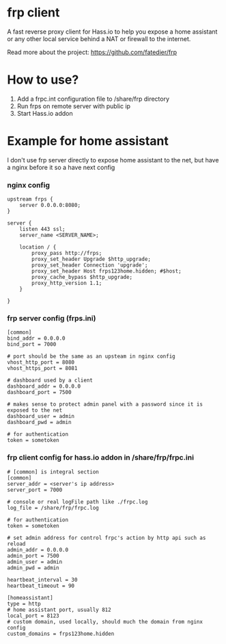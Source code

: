 # frp client

A fast reverse proxy client for Hass.io to help you expose a home assistant or any other local service behind a NAT or firewall to the internet.

Read more about the project: https://github.com/fatedier/frp


# How to use?

1. Add a frpc.int configuration file to /share/frp directory
2. Run frps on remote server with public ip
3. Start Hass.io addon

# Example for home assistant

I don't use frp server directly to expose home assistant to the net, but have a nginx before it so a have next config

### nginx config

```
upstream frps {
    server 0.0.0.0:8080;
}

server {
    listen 443 ssl;
    server_name <SERVER_NAME>;

    location / {
        proxy_pass http://frps;
        proxy_set_header Upgrade $http_upgrade;
        proxy_set_header Connection 'upgrade';
        proxy_set_header Host frps123home.hidden; #$host;
        proxy_cache_bypass $http_upgrade;
        proxy_http_version 1.1;
    }

}

```

### frp server config (frps.ini)

```
[common]
bind_addr = 0.0.0.0
bind_port = 7000

# port should be the same as an upsteam in nginx config
vhost_http_port = 8080
vhost_https_port = 8081

# dashboard used by a client
dashboard_addr = 0.0.0.0
dashboard_port = 7500

# makes sense to protect admin panel with a password since it is exposed to the net
dashboard_user = admin
dashboard_pwd = admin

# for authentication
token = sometoken
```

### frp client config for hass.io addon in /share/frp/frpc.ini

```
# [common] is integral section
[common]
server_addr = <server's ip address>
server_port = 7000

# console or real logFile path like ./frpc.log
log_file = /share/frp/frpc.log

# for authentication
token = sometoken

# set admin address for control frpc's action by http api such as reload
admin_addr = 0.0.0.0
admin_port = 7500
admin_user = admin
admin_pwd = admin

heartbeat_interval = 30
heartbeat_timeout = 90

[homeassistant]
type = http
# home assistant port, usually 812
local_port = 8123
# custom domain, used locally, should much the domain from nginx config
custom_domains = frps123home.hidden

```